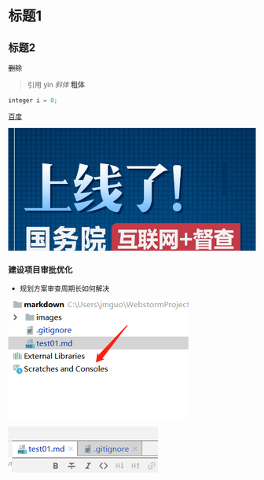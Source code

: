 # 标题1
## 标题2
~~删除~~
> 引用
> yin
*斜体*
**粗体**
```java
integer i = 0;
```
[百度](http://www.baidu.com)

![如下图](images/01.png)

### 建设项目审批优化
- 规划方案审查周期长如何解决

![](.test01_images/798ecb10.png)


![](.test01_images/59da50b1.png)